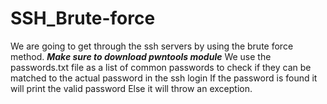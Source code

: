 # SSH_Brute-force

We are going to get through the ssh servers by using the brute force method.
***Make sure to download pwntools module***
We use the passwords.txt file as a list of common passwords to check if they can be matched to the actual password in the ssh login
If the password is found it will print the valid password 
Else it will throw an exception.

